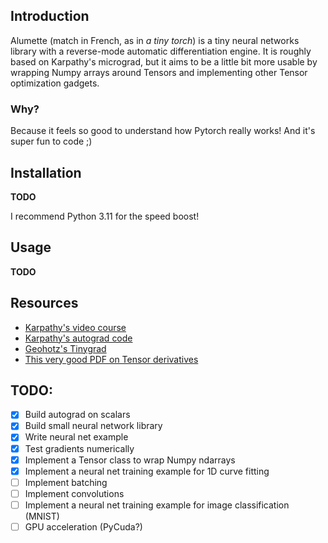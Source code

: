 ## Introduction

Alumette (match in French, as in *a tiny torch*) is a tiny neural networks library with a
reverse-mode automatic differentiation engine. It is roughly based on Karpathy's micrograd, but it
aims to be a little bit more usable by wrapping Numpy arrays around Tensors and implementing other
Tensor optimization gadgets.


### Why?
Because it feels so good to understand how Pytorch really works! And it's super fun to code ;)


## Installation

**TODO**

I recommend Python 3.11 for the speed boost!

## Usage

**TODO**

## Resources

- [Karpathy's video course]()
- [Karpathy's autograd code]()
- [Geohotz's Tinygrad]()
- [This very good PDF on Tensor derivatives]()

## TODO:

- [x] Build autograd on scalars
- [x] Build small neural network library
- [x] Write neural net example
- [x] Test gradients numerically
- [x] Implement a Tensor class to wrap Numpy ndarrays
- [x] Implement a neural net training example for 1D curve fitting
- [ ] Implement batching
- [ ] Implement convolutions
- [ ] Implement a neural net training example for image classification (MNIST)
- [ ] GPU acceleration (PyCuda?)
